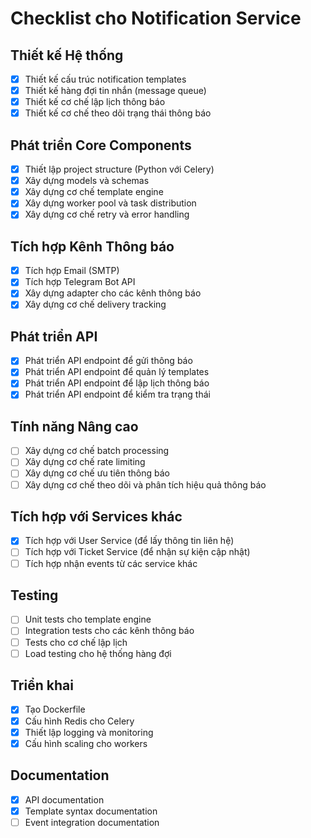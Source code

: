 # Checklist cho Notification Service

## Thiết kế Hệ thống
- [x] Thiết kế cấu trúc notification templates
- [x] Thiết kế hàng đợi tin nhắn (message queue)
- [x] Thiết kế cơ chế lập lịch thông báo
- [x] Thiết kế cơ chế theo dõi trạng thái thông báo

## Phát triển Core Components
- [x] Thiết lập project structure (Python với Celery)
- [x] Xây dựng models và schemas
- [x] Xây dựng cơ chế template engine
- [x] Xây dựng worker pool và task distribution
- [x] Xây dựng cơ chế retry và error handling

## Tích hợp Kênh Thông báo
- [x] Tích hợp Email (SMTP)
- [x] Tích hợp Telegram Bot API
- [x] Xây dựng adapter cho các kênh thông báo
- [x] Xây dựng cơ chế delivery tracking

## Phát triển API
- [x] Phát triển API endpoint để gửi thông báo
- [x] Phát triển API endpoint để quản lý templates
- [x] Phát triển API endpoint để lập lịch thông báo
- [x] Phát triển API endpoint để kiểm tra trạng thái

## Tính năng Nâng cao
- [ ] Xây dựng cơ chế batch processing
- [ ] Xây dựng cơ chế rate limiting
- [ ] Xây dựng cơ chế ưu tiên thông báo
- [ ] Xây dựng cơ chế theo dõi và phân tích hiệu quả thông báo

## Tích hợp với Services khác
- [x] Tích hợp với User Service (để lấy thông tin liên hệ)
- [ ] Tích hợp với Ticket Service (để nhận sự kiện cập nhật)
- [ ] Tích hợp nhận events từ các service khác

## Testing
- [ ] Unit tests cho template engine
- [ ] Integration tests cho các kênh thông báo
- [ ] Tests cho cơ chế lập lịch
- [ ] Load testing cho hệ thống hàng đợi

## Triển khai
- [x] Tạo Dockerfile
- [x] Cấu hình Redis cho Celery
- [x] Thiết lập logging và monitoring
- [x] Cấu hình scaling cho workers

## Documentation
- [x] API documentation
- [x] Template syntax documentation
- [ ] Event integration documentation